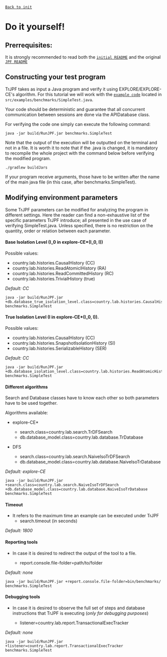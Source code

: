 [`Back to init`](README.md)

# Do it yourself!

## Prerrequisites:

It is strongly recommended to read both the [`initial README`](README.md) and the original [`JPF README`](JPF-README.md)

## Constructing your test program

TrJPF takes as input a Java program and verify it using EXPLORE/EXPLORE-CE's algorithm. For this tutorial we will work with the [`example code`](src/examples/benchmarks/SimpleTest.java) located in `src/examples/benchmarks/SimpleTest.java`.

Your code should be deterministic and guarantee that all concurrent communication between sessions are done via the APIDatabase class.

For verifying the code one simply can execute the following command:
```` 
java -jar build/RunJPF.jar benchmarks.SimpleTest
````

Note that the output of the execution will be outputted on the terminal and not in a file. It is worth it to note that if the .java is changed, it is mandatory to recompile the whole project with the command below before verifying the modified program.
```` 
./gradlew buildJars 
````

If your program receive arguments, those have to be written after the name of the main java file (in this case, after benchmarks.SimpleTest).

## Modifying environment parameters

Some TrJPF parameters can be modified for analyzing the program in different settings. Here the reader can find a non-exhaustive list of the specific parameters TrJPF introduce; all presented in the use case of verifying SimpleTest.java. Unless specified, there is no restriction on the quantity, order or relation between each parameter.
 
#### Base Isolation Level (I_0 in explore-CE*(I_0, I))
Possible values:

  - country.lab.histories.CausalHistory (CC)
  - country.lab.histories.ReadAtomiclHistory (RA)
  - country.lab.histories.ReadCommittedHistory (RC)
  - country.lab.histories.TrivialHistory (true)

*Default: CC*
```` 
java -jar build/RunJPF.jar +db.database_true_isolation_level.class=country.lab.histories.CausalHistory benchmarks.SimpleTest
````


#### True Isolation Level (I in explore-CE*(I_0, I)).
Possible values:
  - country.lab.histories.CausalHistory (CC)
  - country.lab.histories.SnapshotIsolationHistory (SI)
  - country.lab.histories.SerializableHistory (SER)

*Default: CC*
```` 
java -jar build/RunJPF.jar +db.database_isolation_level.class=country.lab.histories.ReadAtomicHistory benchmarks.SimpleTest
````

#### Different algorithms

Search and Database classes have to know each other so both parameters have to be used together.

Algorithms available:

- explore-CE*
  - search.class=country.lab.search.TrDFSearch
  - db.database_model.class=country.lab.database.TrDatabase

- DFS 
    - search.class=country.lab.search.NaiveIsoTrDFSearch
    - db.database_model.class=country.lab.database.NaiveIsoTrDatabase

*Default: explore-CE*

```` 
java -jar build/RunJPF.jar +search.class=country.lab.search.NaiveIsoTrDFSearch +db.database_model.class=country.lab.database.NaiveIsoTrDatabase benchmarks.SimpleTest
````

#### Timeout

- It refers to the maximum time an example can be executed under TrJPF
  - search.timeout (in seconds)

*Default: 1800*

#### Reporting tools

- In case it is desired to redirect the output of the tool to a file.

  - report.console.file-folder=path/to/folder

*Default: none*

```` 
java -jar build/RunJPF.jar +report.console.file-folder=bin/benchmarks/ benchmarks.SimpleTest
````

#### Debugging tools

- In case it is desired to observe the full set of steps and database instructions that TrJPF is executing (*only for debugging purposes*)

  - listener=country.lab.report.TransactionalExecTracker
  
*Default: none*

```` 
java -jar build/RunJPF.jar +listener=country.lab.report.TransactionalExecTracker benchmarks.SimpleTest
````

